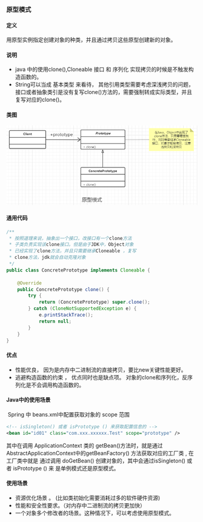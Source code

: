 ### 原型模式

#### 定义

用原型实例指定创建对象的种类，并且通过拷贝这些原型创建新的对象。

#### 说明

- java 中的使用clone(),Cloneable 接口 和 序列化 实现拷贝的时候是不触发构造函数的。
- String可以当成 基本类型 来看待， 其他引用类型需要考虑深浅拷贝的问题，接口或者抽象类引是没有复写clone()方法的，需要强制转成实际类型，并且复写对应的clone()。

#### 类图

![](202012231704.png)

#### 通用代码

```java
/**
 * 按照道理来说，抽象出一个接口，改接口有一个clone方法
 * 子类负责实现该clone接口。但是由于JDK中，Object对象
 * 已经实现了clone方法，并且只需要继承Cloneable ，复写
 * clone方法，jdk就会自动克隆对象
 */
public class ConcretePrototype implements Cloneable {

    @Override
    public ConcretePrototype clone() {
        try {
            return (ConcretePrototype) super.clone();
        } catch (CloneNotSupportedException e) {
            e.printStackTrace();
            return null;
        }
    }
}
```

#### 优点

- 性能优良， 因为是内存中二进制流的直接拷贝，要比new关键性能更好。
- 逃避构造函数的约束 ， 优点同时也是缺点项。 对象的clone和序列化，反序列化是不会调用构造函数的。

#### Java中的使用场景

​      Spring 中 beans.xml中配置获取对象的  scope 范围

```xml
<!-- isSingleton() 或者 isPrototype () 来获取配置信息的 -->
<bean id="id01" class="com.xxx.xxxxxx.Test" scope="prototype" />
```

 其中在调用 ApplicationContext 类的 getBean()方法时，就是通过 AbstractApplicationContext中的getBeanFactory() 方法获取对应的工厂类 ,  在工厂类中就是 通过调用 doGetBean() 创建对象的，其中会通过isSingleton() 或者 isPrototype () 来 是单例模式还是原型模式。

#### 使用场景

- 资源优化场景 。 (比如类初始化需要消耗过多的软件硬件资源)
- 性能和安全性要求。（对内存中二进制流的拷贝更加快）
- 一个对象多个修改者的场景。这种情况下，可以考虑使用原型模式。